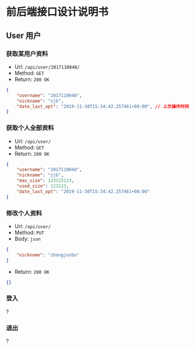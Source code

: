 # 前后端接口设计说明书

## User 用户

### 获取某用户资料

* Url: `/api/user/2017110048/`
* Method: `GET`
* Return: `200 OK`

```json
{
    "username": "2017110048",
    "nickname": "zjb",
    "date_last_opt": "2019-11-30T15:34:42.257461+08:00", // 上次操作时间
}
```

### 获取个人全部资料

* Url: `/api/user/`
* Method: `GET`
* Return: `200 OK`

```json
{
    "username": "2017110048",
    "nickname": "zjb",
    "max_size": 123123123,
    "used_size": 123123,
    "date_last_opt": "2019-11-30T15:34:42.257461+08:00"
}
```

### 修改个人资料

* Url: `/api/user/`
* Method: `PUT`
* Body: `json`

```json
{
    "nickname": "zhangjunbo"
}
```

* Return: `200 OK`

```json
{}
```

### **登入**

?

### **退出**

?

